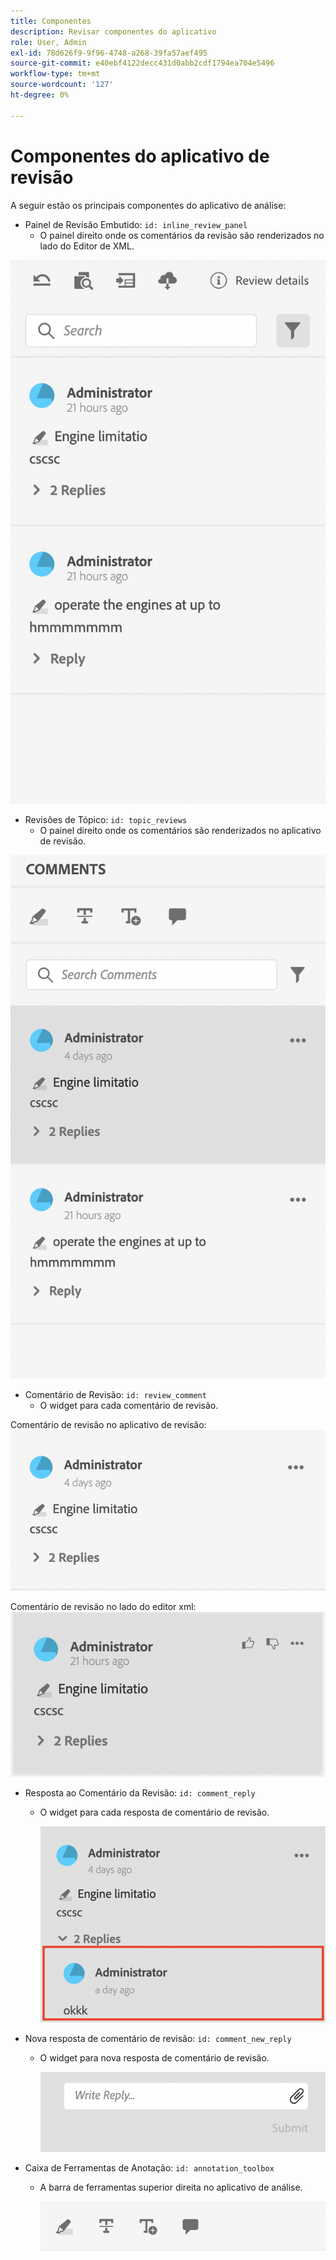 ```yaml
---
title: Componentes
description: Revisar componentes do aplicativo
role: User, Admin
exl-id: 78d626f9-9f96-4748-a268-39fa57aef495
source-git-commit: e40ebf4122decc431d0abb2cdf1794ea704e5496
workflow-type: tm+mt
source-wordcount: '127'
ht-degree: 0%

---
```


# Componentes do aplicativo de revisão

A seguir estão os principais componentes do aplicativo de análise:

- Painel de Revisão Embutido: `id: inline_review_panel`
   - O painel direito onde os comentários da revisão são renderizados no lado do Editor de XML.

![Captura de tela do painel de revisão em linha](./imgs/inline_review.png)

- Revisões de Tópico: `id: topic_reviews`
   - O painel direito onde os comentários são renderizados no aplicativo de revisão.

![Captura de tela do painel de revisão do tópico](./imgs/topic_reviews.png)

- Comentário de Revisão: `id: review_comment`
   - O widget para cada comentário de revisão.

Comentário de revisão no aplicativo de revisão:
![Captura de tela de comentários da revisão](./imgs/review_comment.png)

Comentário de revisão no lado do editor xml:
![Captura de tela de comentários da revisão](./imgs/review_comment_xmleditor.png)

- Resposta ao Comentário da Revisão: `id: comment_reply`
   - O widget para cada resposta de comentário de revisão.

     ![Captura de tela de resposta ao comentário de revisão](./imgs/reply.png)

- Nova resposta de comentário de revisão: `id: comment_new_reply`
   - O widget para nova resposta de comentário de revisão.

     ![Nova captura de tela de resposta ao comentário de revisão](./imgs/new_reply.png)

- Caixa de Ferramentas de Anotação: `id: annotation_toolbox`
   - A barra de ferramentas superior direita no aplicativo de análise.

     ![Captura de tela da caixa de ferramentas de anotação](./imgs/annotation_toolbox.png)
